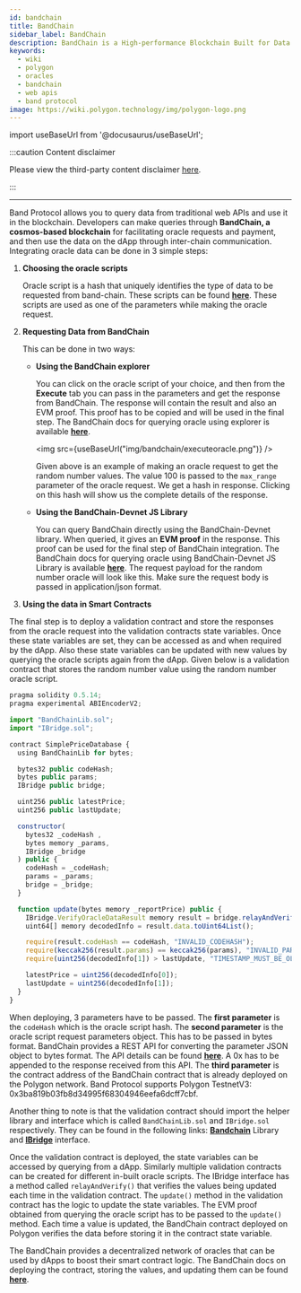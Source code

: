 ```yaml
---
id: bandchain
title: BandChain
sidebar_label: BandChain
description: BandChain is a High-performance Blockchain Built for Data Oracle to query data from traditional web APIs
keywords:
  - wiki
  - polygon
  - oracles
  - bandchain
  - web apis
  - band protocol
image: https://wiki.polygon.technology/img/polygon-logo.png
---
```


import useBaseUrl from '@docusaurus/useBaseUrl';

:::caution Content disclaimer

Please view the third-party content disclaimer [<ins>here</ins>](https://github.com/0xPolygon/wiki/blob/master/CONTENT_DISCLAIMER.md).

:::

---

Band Protocol allows you to query data from traditional web APIs and use it in the blockchain. Developers can make queries through **BandChain, a cosmos-based blockchain** for facilitating oracle requests and payment, and then use the data on the dApp through inter-chain communication. Integrating oracle data can be done in 3 simple steps:

1. **Choosing the oracle scripts**

    Oracle script is a hash that uniquely identifies the type of data to be requested from band-chain. These scripts can be found [**here**](https://guanyu-devnet.cosmoscan.io/oracle-scripts). These scripts are used as one of the parameters while making the oracle request.

2. **Requesting Data from BandChain**

    This can be done in two ways:

    - **Using the BandChain explorer**

        You can click on the oracle script of your choice, and then from the **Execute** tab you can pass in the parameters and get the response from BandChain. The response will contain the result and also an EVM proof. This proof has to be copied and will be used in the final step. The BandChain docs for querying oracle using explorer is available [**here**](https://docs.bandchain.org/dapp-developers/requesting-data-from-bandchain/requesting-data-via-explorer).

        <img src={useBaseUrl("img/bandchain/executeoracle.png")} />

        Given above is an example of making an oracle request to get the random number values. The value 100 is passed to the `max_range` parameter of the oracle request. We get a hash in response. Clicking on this hash will show us the complete details of the response.

    - **Using the BandChain-Devnet JS Library**

        You can query BandChain directly using the BandChain-Devnet library. When queried, it gives an **EVM proof** in the response. This proof can be used for the final step of BandChain integration. The BandChain docs for querying oracle using BandChain-Devnet JS Library is available [**here**](https://docs.bandchain.org/dapp-developers/requesting-data-from-bandchain/requesting-data-via-js-library). The request payload for the random number oracle will look like this. Make sure the request body is passed in application/json format.

3. **Using the data in Smart Contracts**

  The final step is to deploy a validation contract and store the responses from the oracle request into the validation contracts state variables. Once these state variables are set, they can be accessed as and when required by the dApp. Also these state variables can be updated with new values by querying the oracle scripts again from the dApp. Given below is a validation contract that stores the random number value using the random number oracle script.

  ```jsx
  pragma solidity 0.5.14;
  pragma experimental ABIEncoderV2;

  import "BandChainLib.sol";
  import "IBridge.sol";

  contract SimplePriceDatabase {
    using BandChainLib for bytes;

    bytes32 public codeHash;
    bytes public params;
    IBridge public bridge;

    uint256 public latestPrice;
    uint256 public lastUpdate;

    constructor(
      bytes32 _codeHash ,
      bytes memory _params,
      IBridge _bridge
    ) public {
      codeHash = _codeHash;
      params = _params;
      bridge = _bridge;
    }

    function update(bytes memory _reportPrice) public {
      IBridge.VerifyOracleDataResult memory result = bridge.relayAndVerify(_reportPrice);
      uint64[] memory decodedInfo = result.data.toUint64List();

      require(result.codeHash == codeHash, "INVALID_CODEHASH");
      require(keccak256(result.params) == keccak256(params), "INVALID_PARAMS");
      require(uint256(decodedInfo[1]) > lastUpdate, "TIMESTAMP_MUST_BE_OLDER_THAN_THE_LAST_UPDATE");

      latestPrice = uint256(decodedInfo[0]);
      lastUpdate = uint256(decodedInfo[1]);
    }
  }
  ```

  When deploying, 3 parameters have to be passed. The **first parameter** is the `codeHash` which is the oracle script hash. The **second parameter** is the oracle script request parameters object. This has to be passed in bytes format. BandChain provides a REST API for converting the parameter JSON object to bytes format. The API details can be found [**here**](https://docs.bandchain.org/references/encoding-params). A 0x has to be appended to the response received from this API. The **third parameter** is the contract address of the BandChain contract that is already deployed on the Polygon network. Band Protocol supports Polygon TestnetV3: 0x3ba819b03fb8d34995f68304946eefa6dcff7cbf.

  Another thing to note is that the validation contract should import the helper library and interface which is called `BandChainLib.sol` and `IBridge.sol` respectively. They can be found in the following links: [**Bandchain**](https://docs.bandchain.org/references/bandchainlib-library) Library and [**IBridge**](https://docs.bandchain.org/references/ibridge-interface) interface.

  Once the validation contract is deployed, the state variables can be accessed by querying from a dApp. Similarly multiple validation contracts can be created for different in-built oracle scripts. The IBridge interface has a method called `relayAndVerify()` that verifies the values being updated each time in the validation contract. The `update()` method in the validation contract has the logic to update the state variables. The EVM proof obtained from querying the oracle script has to be passed to the `update()` method. Each time a value is updated, the BandChain contract deployed on Polygon verifies the data before storing it in the contract state variable.

  The BandChain provides a decentralized network of oracles that can be used by dApps to boost their smart contract logic. The BandChain docs on deploying the contract, storing the values, and updating them can be found [**here**](https://docs.bandchain.org/dapp-developers/requesting-data-from-bandchain/requesting-data-via-js-library).